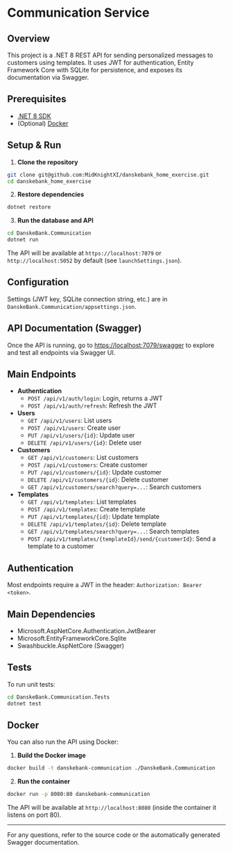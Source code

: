 # Communication Service

## Overview

This project is a .NET 8 REST API for sending personalized messages to customers using templates. It uses JWT for authentication, Entity Framework Core with SQLite for persistence, and exposes its documentation via Swagger.

## Prerequisites

- [.NET 8 SDK](https://dotnet.microsoft.com/en-us/download/dotnet/8.0)
- (Optional) [Docker](https://www.docker.com/)

## Setup & Run

1. **Clone the repository**

```bash
git clone git@github.com:MidKnightXI/danskebank_home_exercise.git
cd danskebank_home_exercise
```

2. **Restore dependencies**

```bash
dotnet restore
```

3. **Run the database and API**

```bash
cd DanskeBank.Communication
dotnet run
```

The API will be available at `https://localhost:7079` or `http://localhost:5052` by default (see `launchSettings.json`).

## Configuration

Settings (JWT key, SQLite connection string, etc.) are in `DanskeBank.Communication/appsettings.json`.

## API Documentation (Swagger)

Once the API is running, go to [https://localhost:7079/swagger](https://localhost:7079/swagger) to explore and test all endpoints via Swagger UI.

## Main Endpoints

- **Authentication**
  - `POST /api/v1/auth/login`: Login, returns a JWT
  - `POST /api/v1/auth/refresh`: Refresh the JWT
- **Users**
  - `GET /api/v1/users`: List users
  - `POST /api/v1/users`: Create user
  - `PUT /api/v1/users/{id}`: Update user
  - `DELETE /api/v1/users/{id}`: Delete user
- **Customers**
  - `GET /api/v1/customers`: List customers
  - `POST /api/v1/customers`: Create customer
  - `PUT /api/v1/customers/{id}`: Update customer
  - `DELETE /api/v1/customers/{id}`: Delete customer
  - `GET /api/v1/customers/search?query=...`: Search customers
- **Templates**
  - `GET /api/v1/templates`: List templates
  - `POST /api/v1/templates`: Create template
  - `PUT /api/v1/templates/{id}`: Update template
  - `DELETE /api/v1/templates/{id}`: Delete template
  - `GET /api/v1/templates/search?query=...`: Search templates
  - `POST /api/v1/templates/{templateId}/send/{customerId}`: Send a template to a customer

## Authentication

Most endpoints require a JWT in the header: `Authorization: Bearer <token>`.

## Main Dependencies
- Microsoft.AspNetCore.Authentication.JwtBearer
- Microsoft.EntityFrameworkCore.Sqlite
- Swashbuckle.AspNetCore (Swagger)

## Tests

To run unit tests:

```bash
cd DanskeBank.Communication.Tests
dotnet test
```

## Docker

You can also run the API using Docker:

1. **Build the Docker image**

```bash
docker build -t danskebank-communication ./DanskeBank.Communication
```

2. **Run the container**

```bash
docker run -p 8080:80 danskebank-communication
```

The API will be available at `http://localhost:8080` (inside the container it listens on port 80).

---

For any questions, refer to the source code or the automatically generated Swagger documentation.